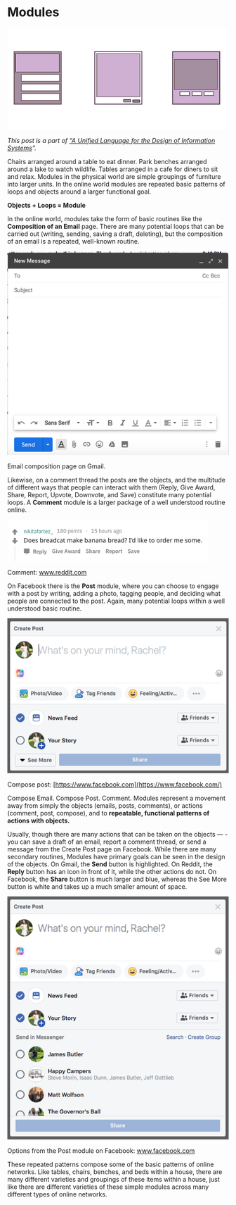 ﻿---
author: Rachel Jaffe
date: Jun 19, 2019
source: https://rachelaliana.medium.com/modules-4a76a8f5d257

---

# Modules

![](images/PffIB7xyDnM40EfEblhrzQ.png)

_This post is a part of_ [_“A Unified Language for the Design of Information Systems_](a-unified-language-for-the-design-of-information-systems.md)_”._

Chairs arranged around a table to eat dinner. Park benches arranged around a lake to watch wildlife. Tables arranged in a cafe for diners to sit and relax. Modules in the physical world are simple groupings of furniture into larger units. In the online world modules are repeated basic patterns of loops and objects around a larger functional goal.

**Objects + Loops = Module**

In the online world, modules take the form of basic routines like the  **Composition of an Email**  page. There are many potential loops that can be carried out (writing, sending, saving a draft, deleting), but the composition of an email is a repeated, well-known routine.

![](images/Qz8ci0q4yFum4f0nLwSGAA.png)

Email composition page on Gmail.

Likewise, on a comment thread the posts are the objects, and the multitude of different ways that people can interact with them (Reply, Give Award, Share, Report, Upvote, Downvote, and Save) constitute many potential loops. A  **Comment** module is a larger package of a well understood routine online.

![](images/QAYb-BhBCJ8RF6iolTpg-A.png)

Comment: www.reddit.com

On Facebook there is the  **Post**  module, where you can choose to engage with a post by writing, adding a photo, tagging people, and deciding what people are connected to the post. Again, many potential loops within a well understood basic routine.

![](images/71EKj-v77jyTVa6RceCWcA.png)

Compose post:  [https://www.facebook.com](https://www.facebook.com/)

Compose Email. Compose Post. Comment. Modules represent a movement away from simply the objects (emails, posts, comments), or actions (comment, post, compose), and to  **repeatable, functional patterns of actions with objects.**

Usually, though there are many actions that can be taken on the objects — -you can save a draft of an email, report a comment thread, or send a message from the Create Post page on Facebook. While there are many secondary routines, Modules have primary goals can be seen in the design of the objects. On Gmail, the  **Send** button is highlighted. On Reddit, the  **Reply** button has an icon in front of it, while the other actions do not. On Facebook, the  **Share** button is much larger and blue, whereas the See More button is white and takes up a much smaller amount of space.

![](images/Sezh0hZ3N2eudap6fRAcXw.png)

Options from the Post module on Facebook: www.facebook.com

These repeated patterns compose some of the basic patterns of online networks. Like tables, chairs, benches, and beds within a house, there are many different varieties and groupings of these items within a house, just like there are different varieties of these simple modules across many different types of online networks.
